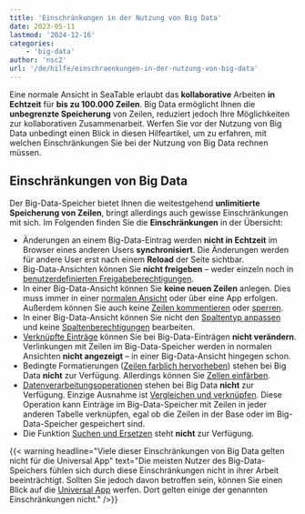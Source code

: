 ```yaml
---
title: 'Einschränkungen in der Nutzung von Big Data'
date: 2023-05-11
lastmod: '2024-12-16'
categories:
    - 'big-data'
author: 'nsc2'
url: '/de/hilfe/einschraenkungen-in-der-nutzung-von-big-data'
---
```


Eine normale Ansicht in SeaTable erlaubt das **kollaborative** Arbeiten **in Echtzeit** für **bis zu 100.000 Zeilen**. Big Data ermöglicht Ihnen die **unbegrenzte Speicherung** von Zeilen, reduziert jedoch Ihre Möglichkeiten zur kollaborativen Zusammenarbeit. Werfen Sie vor der Nutzung von Big Data unbedingt einen Blick in diesen Hilfeartikel, um zu erfahren, mit welchen Einschränkungen Sie bei der Nutzung von Big Data rechnen müssen.

## Einschränkungen von Big Data

Der Big-Data-Speicher bietet Ihnen die weitestgehend **unlimitierte Speicherung von Zeilen**, bringt allerdings auch gewisse Einschränkungen mit sich. Im Folgenden finden Sie die **Einschränkungen** in der Übersicht:

- Änderungen an einem Big-Data-Eintrag werden **nicht in Echtzeit** im Browser eines anderen Users **synchronisiert**. Die Änderungen werden für andere User erst nach einem **Reload** der Seite sichtbar.
- Big-Data-Ansichten können Sie **nicht freigeben** – weder einzeln noch in [benutzerdefinierten Freigabeberechtigungen](https://seatable.io/docs/freigaben/benutzerdefinierte-freigabe-erstellen/).
- In einer Big-Data-Ansicht können Sie **keine neuen Zeilen** anlegen. Dies muss immer in einer [normalen Ansicht](https://seatable.io/docs/grundlagen-von-ansichten/anlegen-einer-neuen-ansicht/) oder über eine App erfolgen. Außerdem können Sie auch keine [Zeilen kommentieren](https://seatable.io/docs/arbeiten-mit-zeilen/zeilen-kommentieren/) oder [sperren](https://seatable.io/docs/arbeiten-mit-zeilen/sperren-einer-zeile/).
- In einer Big-Data-Ansicht können Sie nicht den [Spaltentyp anpassen](https://seatable.io/docs/arbeiten-mit-spalten/wie-man-den-spaltentyp-anpasst/) und keine [Spaltenberechtigungen](https://seatable.io/docs/arbeiten-mit-spalten/spaltenberechtigungen-festlegen/) bearbeiten.
- [Verknüpfte Einträge](https://seatable.io/docs/verknuepfungen/wie-man-tabellen-in-seatable-miteinander-verknuepft/) können Sie bei Big-Data-Einträgen **nicht verändern**. Verlinkungen mit Zeilen im Big-Data-Speicher werden in normalen Ansichten **nicht angezeigt** – in einer Big-Data-Ansicht hingegen schon.
- Bedingte Formatierungen ([Zeilen farblich hervorheben](https://seatable.io/docs/ansichtsoptionen/farbliche-markierung-von-zellen/)) stehen bei Big Data **nicht** zur Verfügung. Allerdings können Sie [Zellen einfärben](https://seatable.io/docs/ansichtsoptionen/einfaerben-von-zellen/).
- [Datenverarbeitungsoperationen](https://seatable.io/docs/datenverarbeitung/datenverarbeitungsoperationen-in-seatable/) stehen bei Big Data **nicht** zur Verfügung. Einzige Ausnahme ist [Vergleichen und verknüpfen](https://seatable.io/docs/datenverarbeitung/datenverarbeitung-vergleichen-und-verknuepfen/). Diese Operation kann Einträge im Big-Data-Speicher mit Zeilen in jeder anderen Tabelle verknüpfen, egal ob die Zeilen in der Base oder im Big-Data-Speicher gespeichert sind.
- Die Funktion [Suchen und Ersetzen](https://seatable.io/docs/arbeiten-in-tabellen/suchen-und-ersetzen-von-werten-in-seatable/) steht **nicht** zur Verfügung.

{{< warning  headline="Viele dieser Einschränkungen von Big Data gelten nicht für die Universal App"  text="Die meisten Nutzer des Big-Data-Speichers fühlen sich durch diese Einschränkungen nicht in ihrer Arbeit beeinträchtigt. Sollten Sie jedoch davon betroffen sein, können Sie einen Blick auf die [Universal App](\"https://seatable.io/docs/apps/universelle-app/\") werfen. Dort gelten einige der genannten Einschränkungen nicht." />}}
